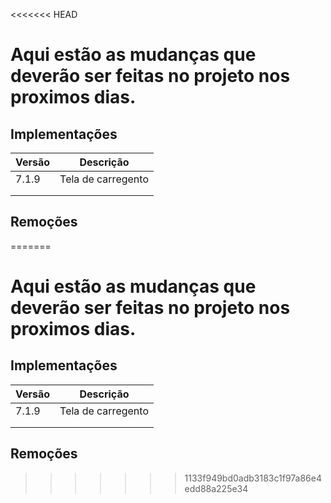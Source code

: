 <<<<<<< HEAD
# Aqui estão as mudanças que deverão ser feitas no projeto nos proximos dias.

## Implementações

| Versão  | Descrição             |
| ------- | --------------------- |
| 7.1.9   | Tela de carregento    |
|         |                       |
|         |                       |

## Remoções


=======
# Aqui estão as mudanças que deverão ser feitas no projeto nos proximos dias.

## Implementações

| Versão  | Descrição             |
| ------- | --------------------- |
| 7.1.9   | Tela de carregento    |
|         |                       |
|         |                       |

## Remoções


>>>>>>> 1133f949bd0adb3183c1f97a86e4edd88a225e34
